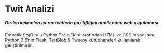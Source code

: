 # Twit Analizi
##### Girilen kelimeleri içeren twitlerin pozitifliğini analiz eden web uygulaması. 

Empatik StajOkulu Python Proje Ekibi tarafından HTML ve CSS'in yanı sıra Python 3.6'nın Flask, TextBlob & Tweepy kütüphaneleri kullanılarak geliştirilmiştir.
